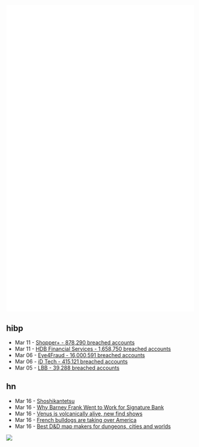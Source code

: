 ![Metrics](https://raw.githubusercontent.com/phixion/phixion/master/metrics.svg)

## hibp

<!--
for https://github.com/phixion/phixion/blob/main/.github/workflows/feeds.yml
-->
<!--START_SECTION:haveibeenpwnd-->
- Mar 11 - [Shopper+ - 878,290 breached accounts](https://haveibeenpwned.com/PwnedWebsites#ShopperPlus)
- Mar 11 - [HDB Financial Services - 1,658,750 breached accounts](https://haveibeenpwned.com/PwnedWebsites#HDBFinancialServices)
- Mar 06 - [Eye4Fraud - 16,000,591 breached accounts](https://haveibeenpwned.com/PwnedWebsites#Eye4Fraud)
- Mar 06 - [iD Tech - 415,121 breached accounts](https://haveibeenpwned.com/PwnedWebsites#iDTech)
- Mar 05 - [LBB - 39,288 breached accounts](https://haveibeenpwned.com/PwnedWebsites#LBB)
<!--END_SECTION:haveibeenpwnd-->

## hn

<!--
for https://github.com/phixion/phixion/blob/main/.github/workflows/feeds.yml
-->
<!--START_SECTION:hn-->
- Mar 16 - [Shoshikantetsu](https://asnewman.github.io/shoshikantetsu)
- Mar 16 - [Why Barney Frank Went to Work for Signature Bank](https://www.newyorker.com/news/q-and-a/why-barney-frank-went-to-work-for-signature-bank)
- Mar 16 - [Venus is volcanically alive, new find shows](https://www.nationalgeographic.com/science/article/venus-is-volcanically-alive)
- Mar 16 - [French bulldogs are taking over America](https://www.economist.com/graphic-detail/2023/03/15/french-bulldogs-are-taking-over-america)
- Mar 16 - [Best D&amp;D map makers for dungeons, cities and worlds](https://www.dicebreaker.com/games/dungeons-and-dragons-5e/best-games/best-dnd-map-makers)
<!--END_SECTION:hn-->

<!--
for https://yhype.me
-->
![](https://hit.yhype.me/github/profile?user_id=13013670)
